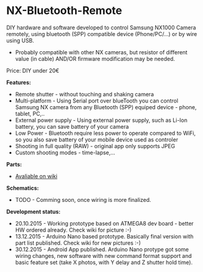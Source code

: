 # NX-Bluetooth-Remote
DIY hardware and software developed to control Samsung NX1000 Camera remotely, using bluetooth (SPP) compatible device (Phone/PC/...) or by wire using USB.
* Probably compatible with other NX cameras, but resistor of different value (in cable) AND/OR firmware modification may be needed.

Price: DIY under 20€

**Features:**
* Remote shutter - without touching and shaking camera
* Multi-platform - Using Serial port over blueTooth you can control Samsung NX camera from any Bluetooth (SPP) equiped device - phone, tablet, PC,..
* External power supply - Using external power supply, such as Li-Ion battery, you can save battery of your camera
* Low Power - Bluetooth require less power to operate compared to WiFi, so you also save battery of your mobile device used as controler
* Shooting in full quality (RAW) - original app only supports JPEG
* Custom shooting modes - time-lapse,...

**Parts:**
* [Avaliable on wiki](https://github.com/PatrikSamuelTauchim/NX-Bluetooth-Remote/wiki)

**Schematics:**
* TODO - Comming soon, once wiring is more finalized.

**Development status:**
* 20.10.2015 - Working prototype based on ATMEGA8 dev board - better HW ordered already. Check wiki for picture :-)
* 13.12.2015 - Arduino Nano based prototype. Basically final version with part list published. Check wiki for new pictures :-)
* 30.12.2015 - Android App published. Arduino Nano protype got some wiring  changes, new software with new command format support and basic feature set (take X photos, with Y delay and Z shutter hold time).
